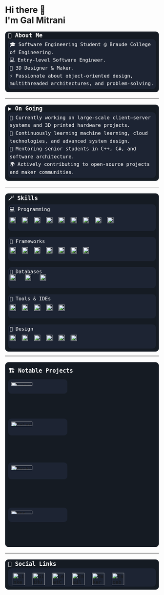 <h1 align="left">
  Hi there 👋<br>
  I'm Gal Mitrani
</h1>

<!-- About Me -->
<div style="margin-bottom:20px; margin-top:20px;">
  <div style="background:#151b23; color:#ffffff; padding: 0px 10px 10px 10px; font-size:16px; border-radius:11px; font-family:monospace;">
    <div style="font-weight:bold; font-size:22px; padding: 2px 0px 2px 0px;">
    <code>📜 About Me</code>
    </div>
    <div style="padding:5px ;font-size:16px ;white-space:pre-line; line-height:1.6; background:#1d2433; border-radius:11px">🎓 Software Engineering Student @ Braude College of Engineering.
      💻 Entry-level Software Engineer.
      🎨 3D Designer & Maker.
      ⚡ Passionate about object-oriented design, multithreaded architectures, and problem-solving.
    </div>
  </div>
</div>

---

<!-- On Going -->
<div style="margin-bottom:20px; margin-top:20px;">
  <div style="background:#151b23; color:#ffffff; padding: 0px 10px 10px 10px; font-size:16px; border-radius:11px; font-family:monospace;">
    <div style="font-weight:bold; font-size:22px; padding: 2px 0px 2px 0px;">
    <code>▶️ On Going</code>
    </div>
    <div style="padding:5px ;font-size:16px ;white-space:pre-line; line-height:1.6; background:#1d2433; border-radius:11px">🔭 Currently working on large-scale client–server systems and 3D printed hardware projects.
      🌱 Continuously learning machine learning, cloud technologies, and advanced system design.
      🤝 Mentoring senior students in C++, C#, and software architecture.
      🌍 Actively contributing to open-source projects and maker communities.
    </div>
  </div>
</div>

---

<!-- Skills -->
<div style="margin-bottom:1px; margin-top:20px;">
  <div style="background:#151b23; color:#ffffff; padding: 0px 10px 10px 10px; font-size:16px; border-radius:11px; font-family:monospace;">
    <div style="font-weight:bold; font-size:22px; padding: 2px 0px 2px 0px;">
    <code>🪄​ Skills</code>
    </div>
    <div style="padding:5px ;font-size:16px ;background:#1d2433; border-radius:11px ;margin-bottom:20px;">💻 Programming
        <div style="padding-top:10px; background:transparent; font-size:0;">
        <img src="https://custom-icon-badges.demolab.com/badge/Python-474d4d.svg?style=plastic&logo=Python&labelColor=2b3137" alt="Python" style="height:20px; padding:0px 20px 20px 0px;">
        <img src="https://custom-icon-badges.demolab.com/badge/C-474d4d.svg?style=plastic&logo=C_logo&labelColor=2b3137" alt="C" style="height:20px; padding:0px 20px 20px 0px;">
        <img src="https://custom-icon-badges.demolab.com/badge/C%23-474d4d.svg?style=plastic&logo=C_Sharp&labelColor=2b3137" alt="C Sharp" style="height:20px; padding:0px 20px 20px 0px;">
        <img src="https://custom-icon-badges.demolab.com/badge/C++-474d4d.svg?style=plastic&logo=Cplus&labelColor=2b3137" alt="C++" style="height:20px; padding:0px 20px 20px 0px;">
        <img src="https://custom-icon-badges.demolab.com/badge/Java-474d4d.svg?style=plastic&logo=java_cup&labelColor=2b3137" alt="Java" style="height:20px; padding:0px 20px 20px 0px;">
        <img src="https://custom-icon-badges.demolab.com/badge/Matlab-474d4d.svg?style=plastic&logo=matlablogocolor&labelColor=2b3137" alt="Matlab" style="height:20px; padding:0px 20px 20px 0px;">
        <img src="https://custom-icon-badges.demolab.com/badge/HTML-474d4d.svg?style=plastic&logo=htmllogo&labelColor=2b3137" alt="HTML" style="height:20px; padding:0px 20px 20px 0px;">
        <img src="https://custom-icon-badges.demolab.com/badge/CSS-474d4d.svg?style=plastic&logo=CSS&labelColor=2b3137" alt="CSS" style="height:20px; padding:0px 20px 20px 0px;">
        <img src="https://custom-icon-badges.demolab.com/badge/JavaScript-474d4d.svg?style=plastic&logo=JavaScript&labelColor=2b3137" alt="JavaScript" style="height:20px; padding:0px 20px 20px 0px;">
        </div>
    </div>
    <div style="padding:5px ;font-size:16px ;background:#1d2433; border-radius:11px ;margin-bottom:20px;">🧩 Frameworks
        <div style="padding-top:10px; background:transparent; font-size:0;">
        <img src="https://img.shields.io/badge/Node.js-474d4d?style=plastic&logo=node.js&logoColor=339933&labelColor=2b3137" alt="Node.js" style="height:20px; padding:0px 20px 20px 0px;">
        <img src="https://img.shields.io/badge/Next.js-474d4d?style=plastic&logo=nextdotjs&logoColor=000000&labelColor=2b3137" alt="Next.js" style="height:20px; padding:0px 20px 20px 0px;">
        <img src="https://img.shields.io/badge/Django-474d4d?style=plastic&logo=django&logoColor=092E20&labelColor=2b3137" alt="Django" style="height:20px; padding:0px 20px 20px 0px;">
        <img src="https://img.shields.io/badge/React-474d4d?style=plastic&logo=react&logoColor=61DAFB&labelColor=2b3137" alt="React" style="height:20px; padding:0px 20px 20px 0px;">
        <img src="https://img.shields.io/badge/Docker-474d4d?style=plastic&logo=docker&logoColor=2496ED&labelColor=2b3137" alt="Docker" style="height:20px; padding:0px 20px 20px 0px;">
        <img src="https://img.shields.io/badge/Kubernetes-474d4d?style=plastic&logo=kubernetes&logoColor=326CE5&labelColor=2b3137" alt="Kubernetes" style="height:20px; padding:0px 20px 20px 0px;">
        <img src="https://img.shields.io/badge/TrueNAS-474d4d?style=plastic&logo=truenas&logoColor=0095D5&labelColor=2b3137" alt="TrueNAS" style="height:20px; padding:0px 20px 20px 0px;">
        </div>
    </div>
    <div style="padding:5px ;font-size:16px ;background:#1d2433; border-radius:11px ;margin-bottom:20px;">💾​ Databases
        <div style="height:20px; padding:0px 20px 20px 0px;">
        <img src="https://img.shields.io/badge/MySQL-474d4d?style=plastic&logo=Dolphin&logoColor=4479A1&labelColor=2b3137" alt="MySQL" style="height:20px; padding:0px 20px 20px 0px;">
        <img src="https://img.shields.io/badge/MongoDB-474d4d?style=plastic&logo=mongodb&logoColor=47A248&labelColor=2b3137" alt="MongoDB" style="height:20px; padding:0px 20px 20px 0px;">
        <img src="https://custom-icon-badges.demolab.com/badge/Firebase-474d4d.svg?style=plastic&logo=firebase_new&labelColor=2b3137" alt="Firebase" style="height:20px; padding:0px 20px 20px 0px;">
        </div>
    </div>
    <div style="padding:5px ;font-size:16px ;background:#1d2433; border-radius:11px ;margin-bottom:20px;">🧰​ Tools & IDEs
        <div style="padding-top:10px; background:transparent; font-size:0;">
        <img src="https://img.shields.io/badge/GitHub-474d4d?style=plastic&logo=github&logoColor=6e5494&labelColor=2b3137" alt="GitHub" style="height:20px; padding:0px 20px 20px 0px;">
        <img src="https://custom-icon-badges.demolab.com/badge/VS%20Code-474d4d.svg?style=plastic&logo=visualstudio&logoColor=007ACC&labelColor=2b3137" alt="VS Code" style="height:20px; padding:0px 20px 20px 0px;">
        <img src="https://custom-icon-badges.demolab.com/badge/Visual%20Studio-474d4d.svg?style=plastic&logo=visualstudio&logoColor=5C2D91&labelColor=2b3137" alt="Visual Studio" style="height:20px; padding:0px 20px 20px 0px;">
        <img src="https://custom-icon-badges.demolab.com/badge/Eclipse-474d4d.svg?style=plastic&logo=Eclipse_IDE&labelColor=2b3137" alt="Eclipse" style="height:20px; padding:0px 20px 20px 0px;">
        <img src="https://custom-icon-badges.demolab.com/badge/IntelliJ-474d4d.svg?style=plastic&logo=IntelliJ_IDE&labelColor=2b3137" alt="IntelliJ" style="height:20px; padding:0px 20px 20px 0px;">
        </div>
    </div>
    <div style="padding:5px ;font-size:16px ;background:#1d2433; border-radius:11px ;">🎨​ Design
        <div style="padding-top:10px; background:transparent; font-size:0;">
        <img src="https://img.shields.io/badge/Blender-474d4d?style=plastic&logo=blender&logoColor=F5792A&labelColor=2b3137" alt="Blender" style="height:20px; padding:0px 20px 20px 0px;">
        <img src="https://custom-icon-badges.demolab.com/badge/AutoCAD-474d4d.svg?style=plastic&labelColor=2b3137&logo=autodesk_logo" alt="AutoCAD" style="height:20px; padding:0px 20px 20px 0px;">
        <img src="https://img.shields.io/badge/Bambu%20Studio-474d4d?style=plastic&logo=bambulab&logoColor=00AE42&labelColor=2b3137" alt="Bambu studio" style="height:20px; padding:0px 20px 20px 0px;">
        <img src="https://custom-icon-badges.demolab.com/badge/PhotoShop-474d4d.svg?style=plastic&logo=PhotoShop&logoColor=red&labelColor=2b3137" alt="PhotoShop" style="height:20px; padding:0px 20px 20px 0px;">
        <img src="https://custom-icon-badges.demolab.com/badge/Figma-474d4d.svg?style=plastic&logo=figma_logo&labelColor=2b3137" alt="Figma" style="height:20px; padding:0px 20px 20px 0px;">
        <img src="https://img.shields.io/badge/Canva-474d4d?style=plastic&logo=canva&logoColor=00C4CC&labelColor=2b3137" alt="Canva" style="height:20px; padding:0px 20px 20px 0px;">
        </div>
    </div>
</div>


---

<!-- Projects -->
<div style="margin:20px auto; width:100%;">
  <div style="background:#151b23; color:#fff; padding:10px; font-size:16px; border-radius:11px; font-family:monospace;">
    <div style="font-weight:bold; font-size:22px; padding:4px 0;"><code>🏗️ Notable Projects</code></div>
    <!-- Row 1 -->
    <div style="display:flex; flex-wrap:wrap; justify-content:center; gap:10px; margin-top:6px;">
      <a href="https://github.com/Tapuz97/Git_IssueManager" style="flex:1 1 380px; max-width:none; text-decoration:none;">
        <img src="https://i.imgur.com/be5V76E.png" alt="GitHub Issue Manager"
             style="width:40%; border-radius:11px; background:#1d2433; padding:10px; box-sizing:border-box; max-width:none;">
      </a>
      <a href="https://github.com/Tapuz97/solar_placement" style="flex:1 1 380px; max-width:none; text-decoration:none;">
        <img src="https://i.imgur.com/64VumUc.png" alt="Solar Panel Placement Program"
             style="width:40%; border-radius:11px; background:#1d2433; padding:10px; box-sizing:border-box; max-width:none;">
      </a>
    </div>
    <!-- Row 2 -->
    <div style="display:flex; flex-wrap:wrap; justify-content:center; gap:10px; margin-top:6px;">
      <a href="https://github.com/Tapuz97/Parking-CRM-Management-System" style="flex:1 1 380px; max-width:none; text-decoration:none;">
        <img src="https://i.imgur.com/jLxMKzu.png" alt="Parking Lot CRM Management System"
             style="width:40%; border-radius:11px; background:#1d2433; padding:10px; box-sizing:border-box; max-width:none;">
      </a>
      <a href="https://github.com/Tapuz97/pdf-receipt-generator" style="flex:1 1 380px; max-width:none; text-decoration:none;">
        <img src="https://i.imgur.com/BOSgEXE.png" alt="PDF Receipt Generator"
             style="width:40%; border-radius:11px; background:#1d2433; padding:10px; box-sizing:border-box; max-width:none;">
      </a>
    </div>
  </div>
</div>


---

<!-- Social Links -->
<div style="margin:20px 0;">
  <div style="background:#151b23; color:#ffffff; padding:0 10px 10px 10px; font-size:16px; border-radius:11px; font-family:monospace;">
    <div style="font-weight:bold; font-size:22px; padding:4px 0;">
      <code>🔗 Social Links</code>
    </div>
    <div style="padding:5px; font-size:16px; background:#1d2433; border-radius:11px;">
      <!-- Flexbox for responsiveness -->
      <div style="display:flex; flex-wrap:wrap; justify-content:left; align-items:left; gap:25px; padding:10px 10px 0 10px;">
        <a href="https://www.linkedin.com/in/galmitrani1/" target="_blank">
          <img src="https://i.imgur.com/8VI6trT.png" alt="LinkedIn" style="height:40px; max-width:100%;">
        </a>
        <a href="https://github.com/Tapuz97" target="_blank">
          <img src="https://i.imgur.com/LUcMAiD.png" alt="GitHub" style="height:40px; max-width:100%;">
        </a>
        <a href="https://leetcode.com/u/galmitrani1/" target="_blank">
          <img src="https://i.imgur.com/KaKv0d8.png" alt="LeetCode" style="height:40px; max-width:100%;">
        </a>
        <a href="mailto:galmitrani1@gmail.com">
          <img src="https://i.imgur.com/JuqhcIz.png" alt="Email" style="height:40px; max-width:100%;">
        </a>
        <a href="https://makerworld.com/en/@Engineer101" target="_blank">
          <img src="https://i.imgur.com/KxjEKxN.png" alt="MakerWorld" style="height:40px; max-width:100%;">
        </a>
        <a href="https://www.facebook.com/gal.mitrani.2025/" target="_blank">
          <img src="https://i.imgur.com/GJAlBQN.png" alt="Facebook" style="height:40px; max-width:100%;">
        </a>
      </div>
    </div>
  </div>
</div>

